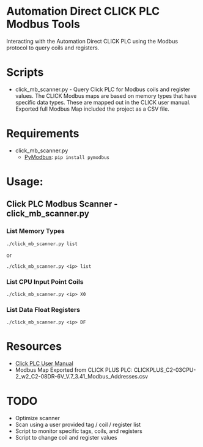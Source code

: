 # Automation Direct CLICK PLC Modbus Tools
Interacting with the Automation Direct CLICK PLC using the Modbus protocol to query coils and registers.

# Scripts

* click_mb_scanner.py - Query Click PLC for Modbus coils and register values. The CLICK Modbus maps are based on memory types that have specific data types. These are mapped out in the CLICK user manual. Exported full Modbus Map included the project as a CSV file.

# Requirements

* click_mb_scanner.py
  * [PyModbus](https://pymodbus.readthedocs.io/en/latest/): `pip install pymodbus`

# Usage:

## Click PLC Modbus Scanner - click_mb_scanner.py
### List Memory Types 

`./click_mb_scanner.py list`

or

`./click_mb_scanner.py <ip> list`

### List CPU Input Point Coils
`./click_mb_scanner.py <ip> X0`

### List Data Float Registers
`./click_mb_scanner.py <ip> DF`

# Resources

* [Click PLC User Manual](https://cdn.automationdirect.com/static/manuals/c0userm/ch2.pdf)
* Modbus Map Exported from CLICK PLUS PLC: CLICKPLUS_C2-03CPU-2_w2_C2-08DR-6V_V.7_3.41_Modbus_Addresses.csv

# TODO
* Optimize scanner
* Scan using a user provided tag / coil / register list
* Script to monitor specific tags, coils, and registers
* Script to change coil and register values